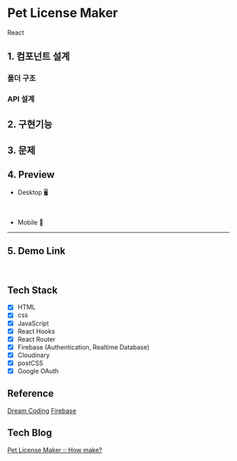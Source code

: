 # Pet License Maker

React

## 1. 컴포넌트 설계

### 폴더 구조

### API 설계

## 2. 구현기능

## 3. 문제

## 4. Preview

- Desktop 🖥

<br/>

- Mobile 📱

---

## 5. Demo Link

<br/>

## Tech Stack

- [x] HTML
- [x] css
- [x] JavaScript
- [x] React Hooks
- [x] React Router
- [x] Firebase (Authentication, Realtime Database)
- [x] Cloudinary
- [x] postCSS
- [x] Google OAuth

## Reference

[Dream Coding](https://academy.dream-coding.com/)
[Firebase](https://firebase.google.com/docs?authuser=0)

## Tech Blog

[Pet License Maker :: How make?](https://blog.naver.com/lij8016/222910703626)
